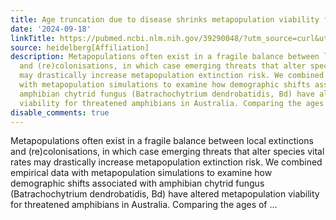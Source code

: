```yaml
---
title: Age truncation due to disease shrinks metapopulation viability for amphibians
date: '2024-09-18'
linkTitle: https://pubmed.ncbi.nlm.nih.gov/39290048/?utm_source=curl&utm_medium=rss&utm_campaign=pubmed-2&utm_content=1FakS-2QOkCT8HsMOQP1bCRQ4YzyumYOmxmF0moLsQ3dFB1E9V&fc=20220326224207&ff=20240918184842&v=2.18.0.post9+e462414
source: heidelberg[Affiliation]
description: Metapopulations often exist in a fragile balance between local extinctions
  and (re)colonisations, in which case emerging threats that alter species vital rates
  may drastically increase metapopulation extinction risk. We combined empirical data
  with metapopulation simulations to examine how demographic shifts associated with
  amphibian chytrid fungus (Batrachochytrium dendrobatidis, Bd) have altered metapopulation
  viability for threatened amphibians in Australia. Comparing the ages of ...
disable_comments: true
---
```

Metapopulations often exist in a fragile balance between local extinctions and (re)colonisations, in which case emerging threats that alter species vital rates may drastically increase metapopulation extinction risk. We combined empirical data with metapopulation simulations to examine how demographic shifts associated with amphibian chytrid fungus (Batrachochytrium dendrobatidis, Bd) have altered metapopulation viability for threatened amphibians in Australia. Comparing the ages of ...